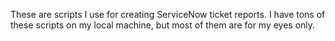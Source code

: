 These are scripts I use for creating ServiceNow ticket reports. I have tons of these scripts on my local machine, but most of them are for my eyes only.
